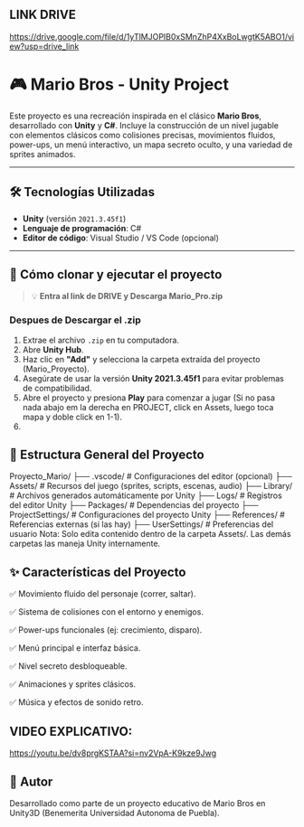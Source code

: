 ## LINK DRIVE

https://drive.google.com/file/d/1yTlMJOPIB0xSMnZhP4XxBoLwgtK5ABO1/view?usp=drive_link


# 🎮 Mario Bros - Unity Project

Este proyecto es una recreación inspirada en el clásico **Mario Bros**, desarrollado con **Unity** y **C#**. Incluye la construcción de un nivel jugable con elementos clásicos como colisiones precisas, movimientos fluidos, power-ups, un menú interactivo, un mapa secreto oculto, y una variedad de sprites animados.

---

## 🛠️ Tecnologías Utilizadas

- **Unity** (versión `2021.3.45f1`)
- **Lenguaje de programación**: C#
- **Editor de código**: Visual Studio / VS Code (opcional)

---

## 🚀 Cómo clonar y ejecutar el proyecto

> 💡 **Entra al link de DRIVE y Descarga Mario_Pro.zip**

### Despues de Descargar el .zip
1. Extrae el archivo `.zip` en tu computadora.
2. Abre **Unity Hub**.
3. Haz clic en **"Add"** y selecciona la carpeta extraída del proyecto (Mario_Proyecto).
4. Asegúrate de usar la versión **Unity 2021.3.45f1** para evitar problemas de compatibilidad.
5. Abre el proyecto y presiona **Play** para comenzar a jugar (Si no pasa nada abajo em la derecha en PROJECT, click en Assets, luego toca mapa y doble click en 1-1).
6. 
## 📁 Estructura General del Proyecto
Proyecto_Mario/
├── .vscode/              # Configuraciones del editor (opcional)
├── Assets/               # Recursos del juego (sprites, scripts, escenas, audio)
├── Library/              # Archivos generados automáticamente por Unity
├── Logs/                 # Registros del editor Unity
├── Packages/             # Dependencias del proyecto
├── ProjectSettings/      # Configuraciones del proyecto Unity
├── References/           # Referencias externas (si las hay)
├── UserSettings/         # Preferencias del usuario
Nota: Solo edita contenido dentro de la carpeta Assets/. Las demás carpetas las maneja Unity internamente.

## ✨ Características del Proyecto
✅ Movimiento fluido del personaje (correr, saltar).

✅ Sistema de colisiones con el entorno y enemigos.

✅ Power-ups funcionales (ej: crecimiento, disparo).

✅ Menú principal e interfaz básica.

✅ Nivel secreto desbloqueable.

✅ Animaciones y sprites clásicos.

✅ Música y efectos de sonido retro.

## VIDEO EXPLICATIVO: 

https://youtu.be/dv8prgKSTAA?si=nv2VpA-K9kze9Jwg

## 👤 Autor
Desarrollado como parte de un proyecto educativo de Mario Bros en Unity3D (Benemerita Universidad Autonoma de Puebla).

